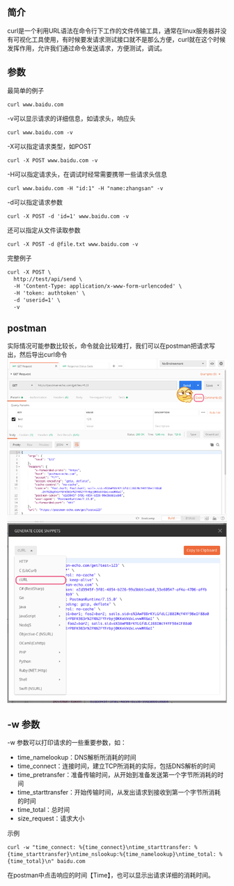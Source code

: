 ## 简介
curl是一个利用URL语法在命令行下工作的文件传输工具，通常在linux服务器并没有可视化工具使用，有时候要发请求测试接口就不是那么方便，curl就在这个时候发挥作用，允许我们通过命令发送请求，方便测试，调试。

## 参数
最简单的例子
```
curl www.baidu.com 
```
-v可以显示请求的详细信息，如请求头，响应头  
```
curl www.baidu.com -v
```
-X可以指定请求类型，如POST
```
curl -X POST www.baidu.com -v
```
-H可以指定请求头，在调试时经常需要携带一些请求头信息
```
curl www.baidu.com -H "id:1" -H "name:zhangsan" -v
```
-d可以指定请求参数
```
curl -X POST -d 'id=1' www.baidu.com -v
```
还可以指定从文件读取参数  
```
curl -X POST -d @file.txt www.baidu.com -v
```
完整例子
```
curl -X POST \
  http://test/api/send \
  -H 'Content-Type: application/x-www-form-urlencoded' \
  -H 'token: authtoken' \
  -d 'userid=1' \
  -v
```

## postman
实际情况可能参数比较长，命令就会比较难打，我们可以在postman把请求写出，然后导出curl命令  
![image](https://github.com/jmilktea/jmilktea/blob/master/%E5%B7%A5%E5%85%B7%E7%B1%BB/curl/images/code.png)  
![image](https://github.com/jmilktea/jmilktea/blob/master/%E5%B7%A5%E5%85%B7%E7%B1%BB/curl/images/curl.png)

## -w 参数   
-w 参数可以打印请求的一些重要参数，如：   
- time_namelookup：DNS解析所消耗的时间    
- time_connect：连接时间，建立TCP所消耗的实际，包括DNS解析的时间   
- time_pretransfer：准备传输时间，从开始到准备发送第一个字节所消耗的时间   
- time_starttransfer：开始传输时间，从发出请求到接收到第一个字节所消耗的时间   
- time_total：总时间 
- size_request：请求大小   

示例   
```
curl -w "time_connect: %{time_connect}\ntime_starttransfer: %{time_starttransfer}\ntime_nslookup:%{time_namelookup}\ntime_total: %{time_total}\n" baidu.com
```   
在postman中点击响应的时间【Time】，也可以显示出请求详细的消耗时间。    
